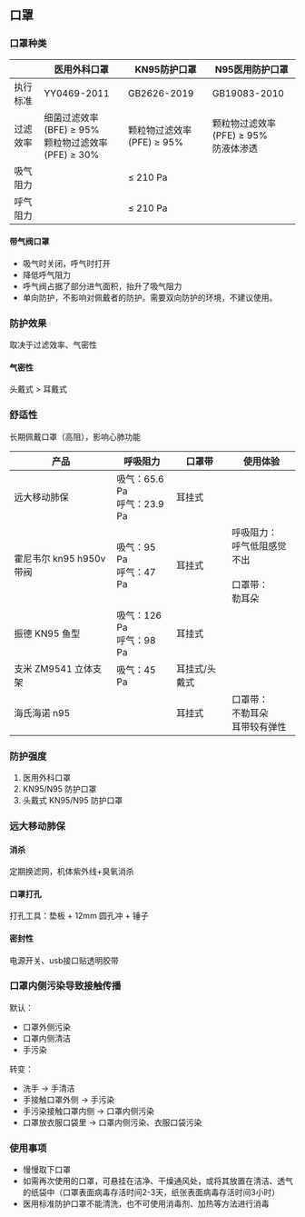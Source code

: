 ## 口罩

### 口罩种类

| | 医用外科口罩 | KN95防护口罩 | N95医用防护口罩 |
| --- | --- | --- | --- |
| 执行标准 | YY0469-2011 | GB2626-2019 | GB19083-2010 |
| 过滤效率 | 细菌过滤效率(BFE) ≥ 95%<br>颗粒物过滤效率(PFE) ≥ 30% | 颗粒物过滤效率(PFE) ≥ 95% | 颗粒物过滤效率(PFE) ≥ 95%<br>防液体渗透 |
| 吸气阻力 | | ≤ 210 Pa | |
| 呼气阻力 | | ≤ 210 Pa | |

#### 带气阀口罩

- 吸气时关闭，呼气时打开
- 降低呼气阻力
- 呼气阀占据了部分进气面积，抬升了吸气阻力
- 单向防护，不影响对佩戴者的防护。需要双向防护的环境，不建议使用。

### 防护效果

取决于过滤效率、气密性

#### 气密性

头戴式 > 耳戴式

### 舒适性

长期佩戴口罩（高阻），影响心肺功能

| 产品 | 呼吸阻力 | 口罩带 | 使用体验 |
| --- | --- | --- | --- |
| 远大移动肺保 | 吸气：65.6 Pa<br>呼气：23.9 Pa | 耳挂式 | |
| 霍尼韦尔 kn95 h950v 带阀 | 吸气：95 Pa<br>呼气：47 Pa | 耳挂式 | 呼吸阻力：<br>呼气低阻感觉不出<br><br>口罩带：<br>勒耳朵 |
| 振德 KN95 鱼型 | 吸气：126 Pa<br>呼气：98 Pa | 耳挂式 | |
| 支米 ZM9541 立体支架 | 吸气：45 Pa | 耳挂式/头戴式 | |
| 海氏海诺 n95 | | 耳挂式 | 口罩带：<br>不勒耳朵<br>耳带较有弹性 |

### 防护强度

1. 医用外科口罩
2. KN95/N95 防护口罩
3. 头戴式 KN95/N95 防护口罩

### 远大移动肺保

#### 消杀

定期换滤网，机体紫外线+臭氧消杀

#### 口罩打孔

打孔工具：垫板 + 12mm 圆孔冲 + 锤子

#### 密封性

电源开关、usb接口贴透明胶带

### 口罩内侧污染导致接触传播

默认：

- 口罩外侧污染
- 口罩内侧清洁
- 手污染

转变：

- 洗手 → 手清洁
- 手接触口罩外侧 → 手污染
- 手污染接触口罩内侧 → 口罩内侧污染
- 口罩放衣服口袋里 → 口罩内侧污染、衣服口袋污染

### 使用事项

- 慢慢取下口罩
- 如需再次使用的口罩，可悬挂在洁净、干燥通风处，或将其放置在清洁、透气的纸袋中（口罩表面病毒存活时间2-3天，纸张表面病毒存活时间3小时）
- 医用标准防护口罩不能清洗，也不可使用消毒剂、加热等方法进行消毒

